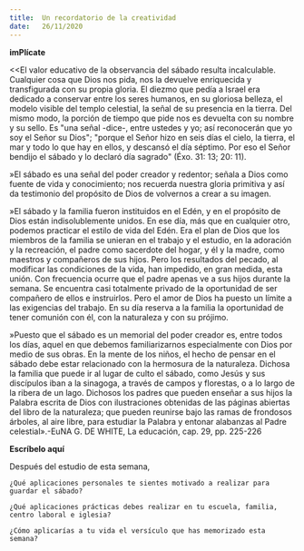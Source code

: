 ```yaml
---
title:  Un recordatorio de la creatividad
date:   26/11/2020
---
```


**imPlícate**

<<El valor educativo de la observancia del sábado resulta incalculable. Cualquier cosa que Dios nos pida, nos la devuelve enriquecida y transfigurada con su propia gloria. El diezmo que pedía a Israel era dedicado a conservar entre los seres humanos, en su gloriosa belleza, el modelo visible del templo celestial, la señal de su presencia en la tierra. Del mismo modo, la porción de tiempo que pide nos es devuelta con su nombre y su sello. Es "una señal -dice-, entre ustedes y yo; así reconocerán que yo soy el Señor su Dios"; "porque el Señor hizo en seis días el cielo, la tierra, el mar y todo lo que hay en ellos, y descansó el día séptimo. Por eso el Señor bendijo el sábado y lo declaró día sagrado" (Éxo. 31: 13; 20: 11).

»El sábado es una señal del poder creador y redentor; señala a Dios como fuente de vida y conocimiento; nos recuerda nuestra gloria primitiva y así da testimonio del propósito de Dios de volvernos a crear a su imagen.

»El sábado y la familia fueron instituidos en el Edén, y en el propósito de Dios están indisolublemente unidos. En ese día, más que en cualquier otro, podemos practicar el estilo de vida del Edén. Era el plan de Dios que los miembros de la familia se unieran en el trabajo y el estudio, en la adoración y la recreación, el padre como sacerdote del hogar, y él y la madre, como maestros y compañeros de sus hijos. Pero los resultados del pecado, al modificar las condiciones de la vida, han impedido, en gran medida, esta unión. Con frecuencia ocurre que el padre apenas ve a sus hijos durante la semana. Se encuentra casi totalmente privado de la oportunidad de ser compañero de ellos e instruirlos. Pero el amor de Dios ha puesto un límite a las exigencias del trabajo. En su día reserva a la familia la oportunidad de tener comunión con él, con la naturaleza y con su prójimo.

»Puesto que el sábado es un memorial del poder creador es, entre todos los días, aquel en que debemos familiarizarnos especialmente con Dios por medio de sus obras. En la mente de los niños, el hecho de pensar en el sábado debe estar relacionado con la hermosura de la naturaleza. Dichosa la familia que puede ir al lugar de culto el sábado, como Jesús y sus discípulos iban a la sinagoga, a través de campos y florestas, o a lo largo de la ribera de un lago. Dichosos los padres que pueden enseñar a sus hijos la Palabra escrita de Dios con ilustraciones obtenidas de las páginas abiertas del libro de la naturaleza; que pueden reunirse bajo las ramas de frondosos árboles, al aire libre, para estudiar la Palabra y entonar alabanzas al Padre celestial».-EuNA G. DE WHITE, La educación, cap. 29, pp. 225-226

**Escríbelo aquí**

Después del estudio de esta semana,

`¿Qué aplicaciones personales te sientes motivado a realizar para guardar el sábado?`

`¿Qué aplicaciones prácticas debes realizar en tu escuela, familia, centro laboral e iglesia?`

`¿Cómo aplicarías a tu vida el versículo que has memorizado esta semana?`
